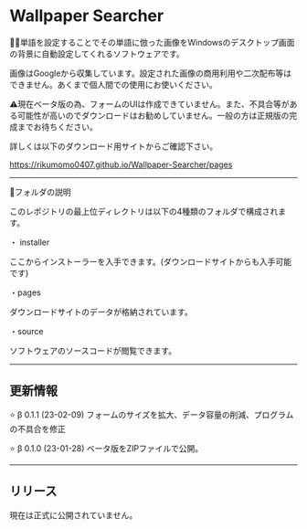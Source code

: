 # Wallpaper Searcher

💁‍♂️単語を設定することでその単語に倣った画像をWindowsのデスクトップ画面の背景に自動設定してくれるソフトウェアです。

画像はGoogleから収集しています。設定された画像の商用利用や二次配布等はできません。あくまで個人間での使用にお使いください。

⚠️現在ベータ版の為、フォームのUIは作成できていません。また、不具合等がある可能性が高いのでダウンロードはお勧めしていません。一般の方は正規版の完成までお待ちください。

詳しくは以下のダウンロード用サイトからご確認下さい。

https://rikumomo0407.github.io/Wallpaper-Searcher/pages

***

📁フォルダの説明

このレポジトリの最上位ディレクトリは以下の4種類のフォルダで構成されます。

・ installer

ここからインストーラーを入手できます。(ダウンロードサイトからも入手可能です)

・pages

ダウンロードサイトのデータが格納されています。

・source

ソフトウェアのソースコードが閲覧できます。

***

## 更新情報

⭐ β 0.1.1 (23-02-09)
フォームのサイズを拡大、データ容量の削減、プログラムの不具合を修正

⭐ β 0.1.0 (23-01-28)
ベータ版をZIPファイルで公開。

***

## リリース

現在は正式に公開されていません。
